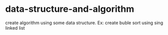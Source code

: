 # data-structure-and-algorithm
 create algorithm using some data structure. Ex: create buble sort using sing linked list
